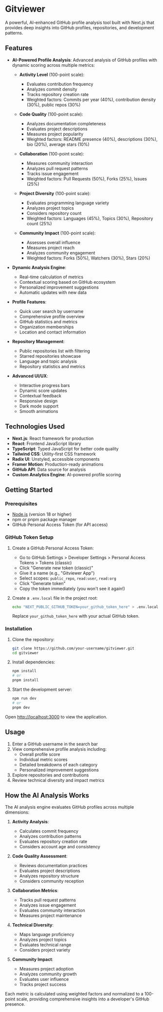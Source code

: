 # Gitviewer

A powerful, AI-enhanced GitHub profile analysis tool built with Next.js that provides deep insights into GitHub profiles, repositories, and development patterns.

## Features

- **AI-Powered Profile Analysis**: Advanced analysis of GitHub profiles with dynamic scoring across multiple metrics:
  - **Activity Level** (100-point scale):
    - Evaluates contribution frequency
    - Analyzes commit density
    - Tracks repository creation rate
    - Weighted factors: Commits per year (40%), contribution density (30%), public repos (30%)

  - **Code Quality** (100-point scale):
    - Analyzes documentation completeness
    - Evaluates project descriptions
    - Measures project popularity
    - Weighted factors: README presence (40%), descriptions (30%), bio (20%), average stars (10%)

  - **Collaboration** (100-point scale):
    - Measures community interaction
    - Analyzes pull request patterns
    - Tracks issue engagement
    - Weighted factors: Pull Requests (50%), Forks (25%), Issues (25%)

  - **Project Diversity** (100-point scale):
    - Evaluates programming language variety
    - Analyzes project topics
    - Considers repository count
    - Weighted factors: Languages (45%), Topics (30%), Repository count (25%)

  - **Community Impact** (100-point scale):
    - Assesses overall influence
    - Measures project reach
    - Analyzes community engagement
    - Weighted factors: Forks (50%), Watchers (30%), Stars (20%)

- **Dynamic Analysis Engine**:
  - Real-time calculation of metrics
  - Contextual scoring based on GitHub ecosystem
  - Personalized improvement suggestions
  - Automatic updates with new data

- **Profile Features**:
  - Quick user search by username
  - Comprehensive profile overview
  - GitHub statistics and metrics
  - Organization memberships
  - Location and contact information

- **Repository Management**:
  - Public repositories list with filtering
  - Starred repositories showcase
  - Language and topic analysis
  - Repository statistics and metrics

- **Advanced UI/UX**:
  - Interactive progress bars
  - Dynamic score updates
  - Contextual feedback
  - Responsive design
  - Dark mode support
  - Smooth animations

## Technologies Used

- **Next.js**: React framework for production
- **React**: Frontend JavaScript library
- **TypeScript**: Typed JavaScript for better code quality
- **Tailwind CSS**: Utility-first CSS framework
- **Radix UI**: Unstyled, accessible components
- **Framer Motion**: Production-ready animations
- **GitHub API**: Data source for analysis
- **Custom Analytics Engine**: AI-powered profile scoring

## Getting Started

### Prerequisites

- [Node.js](https://nodejs.org/) (version 18 or higher)
- npm or pnpm package manager
- GitHub Personal Access Token (for API access)

### GitHub Token Setup

1. Create a GitHub Personal Access Token:
   - Go to GitHub Settings > Developer Settings > Personal Access Tokens > Tokens (classic)
   - Click "Generate new token (classic)"
   - Give it a name (e.g., "Gitviewer App")
   - Select scopes: `public_repo`, `read:user`, `read:org`
   - Click "Generate token"
   - Copy the token immediately (you won't see it again!)

2. Create a `.env.local` file in the project root:
   ```bash
   echo "NEXT_PUBLIC_GITHUB_TOKEN=your_github_token_here" > .env.local
   ```
   Replace `your_github_token_here` with your actual GitHub token.

### Installation

1. Clone the repository:
   ```bash
   git clone https://github.com/your-username/gitviewer.git
   cd gitviewer
   ```

2. Install dependencies:
   ```bash
   npm install
   # or
   pnpm install
   ```

3. Start the development server:
   ```bash
   npm run dev
   # or
   pnpm dev
   ```

Open [http://localhost:3000](http://localhost:3000) to view the application.

## Usage

1. Enter a GitHub username in the search bar
2. View comprehensive profile analysis including:
   - Overall profile score
   - Individual metric scores
   - Detailed breakdowns of each category
   - Personalized improvement suggestions
3. Explore repositories and contributions
4. Review technical diversity and impact metrics

## How the AI Analysis Works

The AI analysis engine evaluates GitHub profiles across multiple dimensions:

1. **Activity Analysis**:
   - Calculates commit frequency
   - Analyzes contribution patterns
   - Evaluates repository creation rate
   - Considers account age and consistency

2. **Code Quality Assessment**:
   - Reviews documentation practices
   - Evaluates project descriptions
   - Analyzes repository structure
   - Considers community reception

3. **Collaboration Metrics**:
   - Tracks pull request patterns
   - Analyzes issue engagement
   - Evaluates community interaction
   - Measures project maintenance

4. **Technical Diversity**:
   - Maps language proficiency
   - Analyzes project topics
   - Evaluates technical range
   - Considers project variety

5. **Community Impact**:
   - Measures project adoption
   - Analyzes community growth
   - Evaluates user influence
   - Tracks project success

Each metric is calculated using weighted factors and normalized to a 100-point scale, providing comprehensive insights into a developer's GitHub presence.



